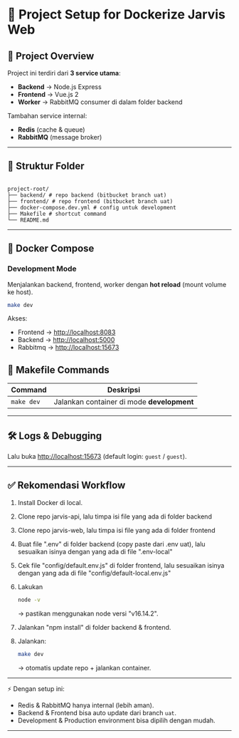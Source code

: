 # 📘 Project Setup for Dockerize Jarvis Web

## 🚀 Project Overview

Project ini terdiri dari **3 service utama**:

- **Backend** → Node.js Express
- **Frontend** → Vue.js 2
- **Worker** → RabbitMQ consumer di dalam folder backend

Tambahan service internal:

- **Redis** (cache & queue)
- **RabbitMQ** (message broker)

---

## 📂 Struktur Folder

```

project-root/
├── backend/ # repo backend (bitbucket branch uat)
├── frontend/ # repo frontend (bitbucket branch uat)
├── docker-compose.dev.yml # config untuk development
├── Makefile # shortcut command
└── README.md

```

---

## 🐳 Docker Compose

### Development Mode

Menjalankan backend, frontend, worker dengan **hot reload** (mount volume ke host).

```bash
make dev
```

Akses:

- Frontend → [http://localhost:8083](http://localhost:8081)
- Backend → [http://localhost:5000](http://localhost:5000)
- Rabbitmq → [http://localhost:15673](http://localhost:15672)

## 📜 Makefile Commands

| Command    | Deskripsi                                  |
| ---------- | ------------------------------------------ |
| `make dev` | Jalankan container di mode **development** |

---

## 🛠 Logs & Debugging

Lalu buka [http://localhost:15673](http://localhost:15672)
(default login: `guest` / `guest`).

---

## ✅ Rekomendasi Workflow

1. Install Docker di local.
2. Clone repo jarvis-api, lalu timpa isi file yang ada di folder backend
3. Clone repo jarvis-web, lalu timpa isi file yang ada di folder frontend
4. Buat file ".env" di folder backend (copy paste dari .env uat), lalu sesuaikan isinya dengan yang ada di file ".env-local"
5. Cek file "config/default.env.js" di folder frontend, lalu sesuaikan isinya dengan yang ada di file "config/default-local.env.js"
6. Lakukan

   ```bash
   node -v
   ```

   → pastikan menggunakan node versi "v16.14.2".

7. Jalankan "npm install" di folder backend & frontend.
8. Jalankan:

   ```bash
   make dev
   ```

   → otomatis update repo + jalankan container.

---

⚡ Dengan setup ini:

- Redis & RabbitMQ hanya internal (lebih aman).
- Backend & Frontend bisa auto update dari branch `uat`.
- Development & Production environment bisa dipilih dengan mudah.

---
